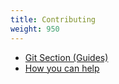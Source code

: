 ```yaml
---
title: Contributing
weight: 950
---
```


- [Git Section (Guides)](/docs/contributing/git)
- [How you can help](/docs/contributing/how-you-can-help)